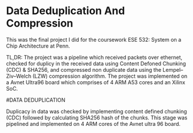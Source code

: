 # Data Deduplication And Compression

This was the final project I did for the coursework ESE 532: System on a Chip Architecture at Penn.

TL,DR: The project was a pipeline which received packets over ethernet, checked for duplicy in the received data using Content Defoned Chunking (CDC) & SHA256, and compressed non duplicate data using the Lempel–Ziv–Welch (LZW) compression algorithm. The project was implemented on a Avnet Ultra96 board which comprises of 4 ARM A53 cores and an Xilinx SoC.

#DATA DEDUPLICATION

Duplicacy in data was checked by implementing content defined chunking (CDC) followed by calculating SHA256 hash of the chunks. This stage was pipelined and implemented on 4 ARM cores of the Avnet ultra 96 board.

